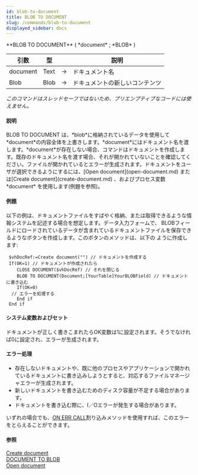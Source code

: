 ```yaml
---
id: blob-to-document
title: BLOB TO DOCUMENT
slug: /commands/blob-to-document
displayed_sidebar: docs
---
```


<!--REF #_command_.BLOB TO DOCUMENT.Syntax-->**BLOB TO DOCUMENT** ( *document* ; *BLOB* )<!-- END REF-->
<!--REF #_command_.BLOB TO DOCUMENT.Params-->
| 引数 | 型 |  | 説明 |
| --- | --- | --- | --- |
| document | Text | &#8594;  | ドキュメント名 |
| Blob | Blob | &#8594;  | ドキュメントの新しいコンテンツ |

<!-- END REF-->

*このコマンドはスレッドセーフではないため、プリエンプティブなコードには使えません。*


#### 説明 

<!--REF #_command_.BLOB TO DOCUMENT.Summary-->BLOB TO DOCUMENT は、*blob*に格納されているデータを使用して*document*の内容全体を上書きします。<!-- END REF-->*document*にはドキュメント名を渡します。*document*が存在しない場合、コマンドはドキュメントを作成します。既存のドキュメント名を渡す場合、それが開かれていないことを確認してください。ファイルが開かれているとエラーが生成されます。ドキュメントをユーザが選択できるようにするには、[Open document](open-document.md) または[Create document](create-document.md) 、およびプロセス変数*document* を使用します(例題を参照)。

#### 例題 

以下の例は、ドキュメントファイルをすばやく格納、または取得できるような情報システムを記述する場合を想定します。データ入力フォームで、 BLOBフィールドにロードされているデータが含まれているドキュメントファイルを保存できるようなボタンを作成します。このボタンのメソッドは、以下の ように作成します:

```4d
 $vhDocRef:=Create document("") // ドキュメントを作成する
 If(OK=1) // ドキュメントが作成されたら
    CLOSE DOCUMENT($vhDocRef) // それを閉じる
    BLOB TO DOCUMENT(Document;[YourTable]YourBLOBField) // ドキュメントに書き込む
    If(OK=0)
  // エラーを処理する
    End if
 End if
```

#### システム変数およびセット 

ドキュメントが正しく書きこまれたらOK変数は1に設定されます。そうでなければ0に設定され、エラーが生成されます。

#### エラー処理 

* 存在しないドキュメントや、既に他のプロセスやアプリケーションで開かれているドキュメントに書き込みしようとすると、対応するファイルマネージャエラーが生成されます。
* 新しいドキュメントを書き込むためのディスク容量が不足する場合があります。
* ドキュメントを書き込む際に、I／Oエラーが発生する場合があります。

いずれの場合でも、[ON ERR CALL](on-err-call.md "ON ERR CALL")割り込みメソッドを使用すれば、このエラーをとらえることができます。

#### 参照 

[Create document](create-document.md)  
[DOCUMENT TO BLOB](document-to-blob.md)  
[Open document](open-document.md)  